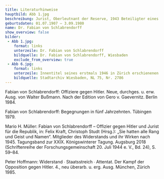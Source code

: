 ```yaml
---
title: Literaturhinweise
hauptbild: Abb 1.jpg
beschreibung: Jurist, Oberleutnant der Reserve, 1943 Beteiligter eines Attentatsversuchs auf Hitler, Netzwerker und Kurier der Verschwörer vom „20. Juli 1944“, später Rechtsanwalt und Notar sowie Richter am Bundesverfassungsgericht
geburtsdaten: 01.07.1907 – 3.09.1980
name: Dr. Fabian von Schlabrendorff
show_overview: false
bilder:
 - Abb 1.jpg:
    format: links
    unterzeile: Dr. Fabian von Schlabrendorff
    bildquelle: Dr. Fabian von Schlabrendorff, Wiesbaden
    exclude_from_overview: true
 - Abb 6.jpg:
    format: links
    unterzeile: Innentitel seines erstmals 1946 in Zürich erschienenen Widerstandsberichts
    bildquelle: Stadtarchiv Wiesbaden, NL 75, Nr. 2786
---
```


Fabian von Schlabrendorff: Offiziere gegen Hitler. Neue, durchges. u.
erw. Ausg. von Walter Bußmann. Nach der Edition von Gero v. Gaevernitz.
Berlin 1984.

Fabian von Schlabrendorff: Begegnungen in fünf Jahrzehnten. Tübingen
1979.

Mario H. Müller: Fabian von Schlabrendorff – Offizier gegen Hitler und
Jurist für die Republik, in: Felix Kraft, Christoph Studt (Hrsg.): „Sie
hatten alle Rang und Geist und Namen“. Mitglieder des Widerstands und
ihr Wirken nach 1945. Tagungsband zur XXIX. Königswinterer Tagung.
Augsburg 2018 (Schriftenreihe der Forschungsgemeinschaft 20. Juli 1944
e. V., Bd. 24), S. 59–84.

Peter Hoffmann: Widerstand ∙ Staatsstreich ∙ Attentat. Der Kampf der
Opposition gegen Hitler. 4., neu überarb. u. erg. Ausg. München, Zürich
1985.
